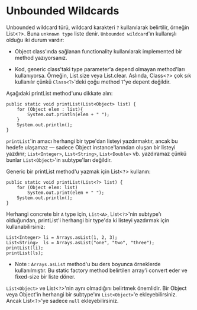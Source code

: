 # Unbounded Wildcards

Unbounded wildcard türü, wildcard karakteri `?` kullanılarak belirtilir, örneğin List<`?`>. Buna `unknown type` liste
denir. `Unbounded wildcard`'ın kullanışlı olduğu iki durum vardır:

* Object class'ında sağlanan functionality kullanılarak implemented bir method yazıyorsanız.

* Kod, generic class'taki type parameter'a depend olmayan method'ları kullanıyorsa. Örneğin, List.size veya List.clear.
  Aslında, Class<`?`> çok sık kullanılır çünkü `Class<T>`'deki çoğu method `T`'ye depent değildir.

Aşağıdaki printList method'unu dikkate alın:

```
public static void printList(List<Object> list) {
    for (Object elem : list){
        System.out.println(elem + " ");
    }
    System.out.println();
}
```

`printList`'in amacı herhangi bir type'dan listeyi yazdırmaktır, ancak bu hedefe ulaşamaz — sadece Object
instance'larından oluşan bir listeyi yazdırır; `List<Integer>`, `List<String>`, `List<Double>` vb. yazdıramaz çünkü
bunlar `List<Object>`'in subtype'ları değildir.

Generic bir printList method'u yazmak için List<`?`> kullanın:

```
public static void printList(List<?> list) {
    for (Object elem: list)
        System.out.print(elem + " ");
    System.out.println();
}
```

Herhangi concrete bir `A` type için, `List<A>`, List<`?`>'nin subtype'ı olduğundan, printList'i herhangi bir type'da ki
listeyi yazdırmak için kullanabilirsiniz:

```
List<Integer> li = Arrays.asList(1, 2, 3);
List<String>  ls = Arrays.asList("one", "two", "three");
printList(li);
printList(ls);
```

* Note : `Arrays.asList` method'u bu ders boyunca örneklerde kullanılmıştır. Bu static factory method belirtilen array'i
  convert eder ve fixed-size bir liste döner.

`List<Object>` ve List<`?`>'nin aynı olmadığını belirtmek önemlidir. Bir Object veya Object'in herhangi bir subtype'ını
`List<Object>`'e ekleyebilirsiniz. Ancak List<`?`>'ye sadece `null` ekleyebilirsiniz.